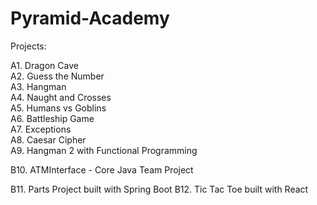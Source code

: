 # Pyramid-Academy

Projects:

A1. Dragon Cave\
A2. Guess the Number\
A3. Hangman\
A4. Naught and Crosses\
A5. Humans vs Goblins\
A6. Battleship Game\
A7. Exceptions\
A8. Caesar Cipher\
A9. Hangman 2 with Functional Programming

B10. ATMInterface - Core Java Team Project

B11. Parts Project built with Spring Boot
B12. Tic Tac Toe built with React




